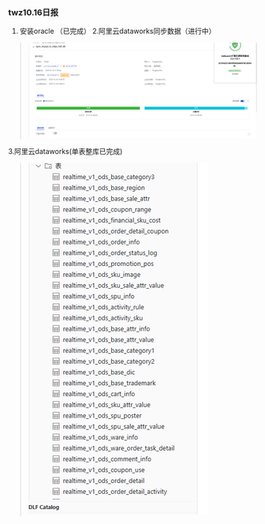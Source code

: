 ### twz10.16日报


1. 安装oracle （已完成）
2.阿里云dataworks同步数据（进行中）
>![img_21.png](img_21.png)

3.阿里云dataworks(单表整库已完成)
> ![img_22.png](img_22.png)